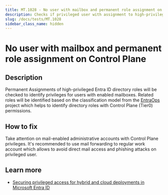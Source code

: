 ```yaml
---
title: MT.1028 - No user with mailbox and permanent role assignment on Control Plane
description: Checks if privileged user with assignment to high-privileged roles is mail-enabled
slug: /docs/tests/MT.1028
sidebar_class_name: hidden
---
```


# No user with mailbox and permanent role assignment on Control Plane

## Description

Permanent Assignments of high-privileged Entra ID directory roles will be checked to identify privileges for users with enabled mailboxes. Related roles will be identified based on the classification model from the [EntraOps](https://github.com/Cloud-Architekt/AzurePrivilegedIAM) project which helps to identify directory roles with Control Plane (Tier0) permissions.

## How to fix

Take attention on mail-enabled administrative accounts with Control Plane privileges.
It's recommended to use mail forwarding to regular work account which allows to avoid direct mail access and phishing attacks on privileged user.

## Learn more

  - [Securing privileged access for hybrid and cloud deployments in Microsoft Entra ID](https://learn.microsoft.com/en-us/entra/identity/role-based-access-control/security-planning#ensure-separate-user-accounts-and-mail-forwarding-for-global-administrator-accounts)

